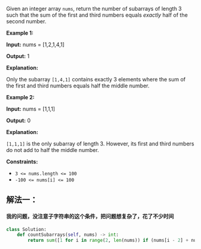 Given an integer array `nums`, return the number of subarrays of length 3 such that the sum of the first and third numbers equals *exactly* half of the second number.

**Example 1:**

**Input:** nums = [1,2,1,4,1]

**Output:** 1

**Explanation:**

Only the subarray `[1,4,1]` contains exactly 3 elements where the sum of the first and third numbers equals half the middle number.

**Example 2:**

**Input:** nums = [1,1,1]

**Output:** 0

**Explanation:**

`[1,1,1]` is the only subarray of length 3. However, its first and third numbers do not add to half the middle number.

**Constraints:**

- `3 <= nums.length <= 100`
- `-100 <= nums[i] <= 100`

## 解法一：

#### 我的问题，没注意子字符串的这个条件，把问题想复杂了，花了不少时间

```python
class Solution:
    def countSubarrays(self, nums) -> int:
        return sum([1 for i in range(2, len(nums)) if (nums[i - 2] + nums [i]) * 2 == nums[i - 1]])
```

